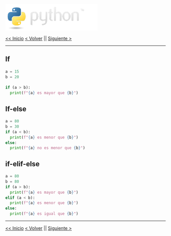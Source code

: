 <img src="../assets/img/python-logo.png" />

[<< Inicio](./intro) [< Volver](./mat_operators.md) || [Siguiente >](./loop_flows.md)

---

## If

```python
a = 15
b = 20

if (a > b):
  print(f"{a} es mayor que {b}")

```

## If-else

```python
a = 80
b = 30
if (a < b):
  print(f"{a} es menor que {b}")
else:
  print(f"{a} no es menor que {b}")
```

## if-elif-else

```python
a = 80
b = 80
if (a > b):
  print(f"{a} es mayor que {b}")
elif (a < b):
  print(f"{a} es menor que {b}")
else:
  print(f"{a} es igual que {b}")
```

---

[<< Inicio](./intro) [< Volver](./mat_operators.md) || [Siguiente >](./loop_flows.md)
